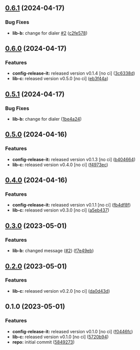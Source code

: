 

## [0.6.1](https://github.com/GaborTorma/monorepo-semantic-releases/compare/@mono/lib-b-v0.6.0...@mono/lib-b-v0.6.1) (2024-04-17)


### Bug Fixes

* **lib-b:** change for dialer [#2](https://github.com/GaborTorma/monorepo-semantic-releases/issues/2) ([c2fe578](https://github.com/GaborTorma/monorepo-semantic-releases/commit/c2fe57829f8c125d7f60d1b008191cdabe657406))

## [0.6.0](https://github.com/GaborTorma/monorepo-semantic-releases/compare/@mono/lib-b-v0.5.1...@mono/lib-b-v0.6.0) (2024-04-17)


### Features

* **config-release-it:** released version v0.1.4 [no ci] ([3c6338d](https://github.com/GaborTorma/monorepo-semantic-releases/commit/3c6338dc87525d42cc178e2e4722252a0e621a50))
* **lib-c:** released version v0.5.0 [no ci] ([eb3f44a](https://github.com/GaborTorma/monorepo-semantic-releases/commit/eb3f44ad93b4a11c40f5e990108987eb46959da1))

## [0.5.1](https://github.com/GaborTorma/monorepo-semantic-releases/compare/@mono/lib-b-v0.5.0...@mono/lib-b-v0.5.1) (2024-04-17)


### Bug Fixes

* **lib-b:** change for dialer ([1be4a24](https://github.com/GaborTorma/monorepo-semantic-releases/commit/1be4a2433ec8adf6d8246500383d5e131e7b4873))

## [0.5.0](https://github.com/GaborTorma/monorepo-semantic-releases/compare/@mono/lib-b-v0.4.0...@mono/lib-b-v0.5.0) (2024-04-16)


### Features

* **config-release-it:** released version v0.1.3 [no ci] ([b404664](https://github.com/GaborTorma/monorepo-semantic-releases/commit/b4046647997d2dd466eaae98edec91ee6fdcb20a))
* **lib-c:** released version v0.4.0 [no ci] ([f4973ec](https://github.com/GaborTorma/monorepo-semantic-releases/commit/f4973ecd499210741bccbe69808f11de3d08007e))

## [0.4.0](https://github.com/GaborTorma/monorepo-semantic-releases/compare/@mono/lib-b-v0.3.0...@mono/lib-b-v0.4.0) (2024-04-16)


### Features

* **config-release-it:** released version v0.1.1 [no ci] ([fb4df8f](https://github.com/GaborTorma/monorepo-semantic-releases/commit/fb4df8fdfbb20082e1d7c6e756db88ce58e661c8))
* **lib-c:** released version v0.3.0 [no ci] ([a5eb437](https://github.com/GaborTorma/monorepo-semantic-releases/commit/a5eb4376707077771eeeb780ed26c430a598dff2))

## [0.3.0](https://github.com/b12k/monorepo-semantic-releases/compare/@mono/lib-b-v0.2.0...@mono/lib-b-v0.3.0) (2023-05-01)


### Features

* **lib-b:** changed message ([#2](https://github.com/b12k/monorepo-semantic-releases/issues/2)) ([f7e49eb](https://github.com/b12k/monorepo-semantic-releases/commit/f7e49ebb1adf117c2ef5b720bafef6f974872229))

## [0.2.0](https://github.com/b12k/monorepo-semantic-releases/compare/@mono/lib-b-v0.1.0...@mono/lib-b-v0.2.0) (2023-05-01)


### Features

* **lib-c:** released version v0.2.0 [no ci] ([da0d43d](https://github.com/b12k/monorepo-semantic-releases/commit/da0d43d9539c6482a3b5b3b7fc1e993724cee886))

## 0.1.0 (2023-05-01)


### Features

* **config-release-it:** released version v0.1.0 [no ci] ([f0446fc](https://github.com/b12k/monorepo-semantic-releases/commit/f0446fc59c62a71c8d9847d38f6de84f001540ad))
* **lib-c:** released version v0.1.0 [no ci] ([5720b94](https://github.com/b12k/monorepo-semantic-releases/commit/5720b9478083eda6a67a39ca8bfb6dbe2e7d97b0))
* **repo:** initial commit ([5849273](https://github.com/b12k/monorepo-semantic-releases/commit/58492737f01fe3a2fd98e0b2b3c0646e6850a8db))